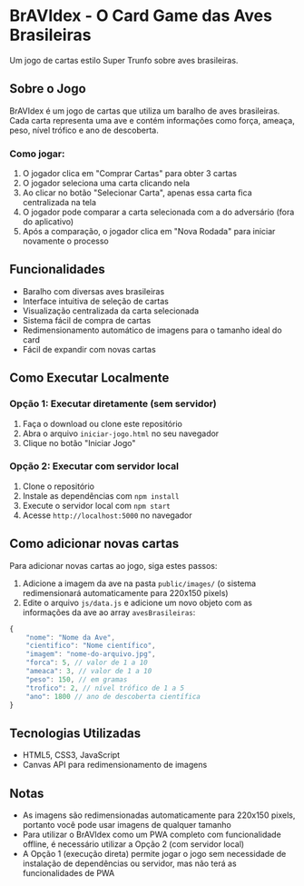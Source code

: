 # BrAVIdex - O Card Game das Aves Brasileiras

Um jogo de cartas estilo Super Trunfo sobre aves brasileiras.

## Sobre o Jogo

BrAVIdex é um jogo de cartas que utiliza um baralho de aves brasileiras. Cada carta representa uma ave e contém informações como força, ameaça, peso, nível trófico e ano de descoberta.

### Como jogar:

1. O jogador clica em "Comprar Cartas" para obter 3 cartas
2. O jogador seleciona uma carta clicando nela
3. Ao clicar no botão "Selecionar Carta", apenas essa carta fica centralizada na tela
4. O jogador pode comparar a carta selecionada com a do adversário (fora do aplicativo)
5. Após a comparação, o jogador clica em "Nova Rodada" para iniciar novamente o processo

## Funcionalidades

- Baralho com diversas aves brasileiras
- Interface intuitiva de seleção de cartas
- Visualização centralizada da carta selecionada
- Sistema fácil de compra de cartas
- Redimensionamento automático de imagens para o tamanho ideal do card
- Fácil de expandir com novas cartas

## Como Executar Localmente

### Opção 1: Executar diretamente (sem servidor)
1. Faça o download ou clone este repositório
2. Abra o arquivo `iniciar-jogo.html` no seu navegador
3. Clique no botão "Iniciar Jogo"

### Opção 2: Executar com servidor local
1. Clone o repositório
2. Instale as dependências com `npm install`
3. Execute o servidor local com `npm start`
4. Acesse `http://localhost:5000` no navegador

## Como adicionar novas cartas

Para adicionar novas cartas ao jogo, siga estes passos:

1. Adicione a imagem da ave na pasta `public/images/` (o sistema redimensionará automaticamente para 220x150 pixels)
2. Edite o arquivo `js/data.js` e adicione um novo objeto com as informações da ave ao array `avesBrasileiras`:

```javascript
{
    "nome": "Nome da Ave",
    "cientifico": "Nome científico",
    "imagem": "nome-do-arquivo.jpg",
    "forca": 5, // valor de 1 a 10
    "ameaca": 3, // valor de 1 a 10
    "peso": 150, // em gramas
    "trofico": 2, // nível trófico de 1 a 5
    "ano": 1800 // ano de descoberta científica
}
```

## Tecnologias Utilizadas

- HTML5, CSS3, JavaScript
- Canvas API para redimensionamento de imagens

## Notas

- As imagens são redimensionadas automaticamente para 220x150 pixels, portanto você pode usar imagens de qualquer tamanho
- Para utilizar o BrAVIdex como um PWA completo com funcionalidade offline, é necessário utilizar a Opção 2 (com servidor local)
- A Opção 1 (execução direta) permite jogar o jogo sem necessidade de instalação de dependências ou servidor, mas não terá as funcionalidades de PWA 
